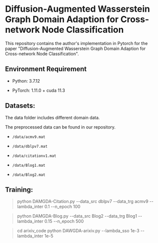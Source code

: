 # Diffusion-Augmented Wasserstein Graph Domain Adaption for Cross-network Node Classification
This repository contains the author's implementation in Pytorch for the paper "Diffusion-Augmented Wasserstein Graph Domain Adaption for Cross-network Node Classification".

## Environment Requirement

* Python: 3.7.12

* PyTorch: 1.11.0 + cuda 11.3


## Datasets:

The data folder includes different domain data. 

The preprocessed data can be found in our repository.

* `/data/acmv9.mat`

* `/data/dblpv7.mat`

* `/data/citationv1.mat`

* `/data/Blog1.mat`

* `/data/Blog2.mat`

##  Training:

> python DAMGDA-Citation.py --data_src dblpv7 --data_trg acmv9 --lambda_inter 0.1 --n_epoch 100

> python DAMGDA-Blog.py --data_src Blog2 --data_trg Blog1 --lambda_inter 0.15 --n_epoch 500

> cd arixiv_code
> python DAWGDA-arixiv.py --lambda_sso 1e-3 --lambda_inter 1e-5


